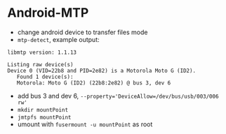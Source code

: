 # Android-MTP
* change android device to transfer files mode
* `mtp-detect`, example output:
```
libmtp version: 1.1.13

Listing raw device(s)
Device 0 (VID=22b8 and PID=2e82) is a Motorola Moto G (ID2).
   Found 1 device(s):
   Motorola: Moto G (ID2) (22b8:2e82) @ bus 3, dev 6
```
* add bus 3 and dev 6, `--property='DeviceAllow=/dev/bus/usb/003/006 rw'`
* `mkdir mountPoint`
* `jmtpfs mountPoint`
* umount with `fusermount -u mountPoint` as root
